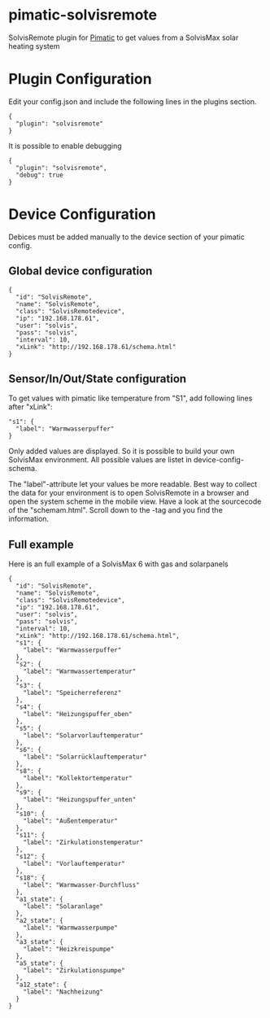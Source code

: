 pimatic-solvisremote
====================

SolvisRemote plugin for <a href="https://pimatic.org">Pimatic</a> to get values from a SolvisMax solar heating system

# Plugin Configuration
Edit your config.json and include the following lines in the plugins section.

    {
      "plugin": "solvisremote"
    }

It is possible to enable debugging 

    {
      "plugin": "solvisremote",
      "debug": true
    }

# Device Configuration

Debices must be added manually to the device section of your pimatic config.

## Global device configuration

    {
      "id": "SolvisRemote",
      "name": "SolvisRemote",
      "class": "SolvisRemotedevice",
      "ip": "192.168.178.61",
      "user": "solvis",
      "pass": "solvis",
      "interval": 10,
      "xLink": "http://192.168.178.61/schema.html"
    }

## Sensor/In/Out/State configuration

To get values with pimatic like temperature from "S1", add following lines after "xLink":

    "s1": {
      "label": "Warmwasserpuffer"
    }

Only added values are displayed. So it is possible to build your own SolvisMax environment. All possible values are listet in device-config-schema.

The "label"-attribute let your values be more readable. Best way to collect the data for your environment is to open SolvisRemote in a browser and open the
system scheme in the mobile view. Have a look at the sourcecode of the "schemam.html". Scroll down to the <body>-tag and you find the information.


## Full example

Here is an full example of a SolvisMax 6 with gas and solarpanels

    {
      "id": "SolvisRemote",
      "name": "SolvisRemote",
      "class": "SolvisRemotedevice",
      "ip": "192.168.178.61",
      "user": "solvis",
      "pass": "solvis",
      "interval": 10,
      "xLink": "http://192.168.178.61/schema.html",
      "s1": {
        "label": "Warmwasserpuffer"
      },
      "s2": {
        "label": "Warmwassertemperatur"
      },
      "s3": {
        "label": "Speicherreferenz"
      },
      "s4": {
        "label": "Heizungspuffer_oben"
      },
      "s5": {
        "label": "Solarvorlauftemperatur"
      },
      "s6": {
        "label": "Solarrücklauftemperatur"
      },
      "s8": {
        "label": "Kollektortemperatur"
      },
      "s9": {
        "label": "Heizungspuffer_unten"
      },
      "s10": {
        "label": "Außentemperatur"
      },
      "s11": {
        "label": "Zirkulationstemperatur"
      },
      "s12": {
        "label": "Vorlauftemperatur"
      },
      "s18": {
        "label": "Warmwasser-Durchfluss"
      },
      "a1_state": {
        "label": "Solaranlage"
      },
      "a2_state": {
        "label": "Warmwasserpumpe"
      },
      "a3_state": {
        "label": "Heizkreispumpe"
      },
      "a5_state": {
        "label": "Zirkulationspumpe"
      },
      "a12_state": {
        "label": "Nachheizung"
      }
    }
